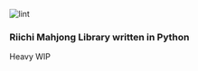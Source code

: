 ![lint](https://github.com/cookiephone/mahjong/actions/workflows/ci-cd.yml/badge.svg)

### Riichi Mahjong Library written in Python
Heavy WIP
